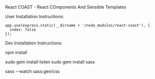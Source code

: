 
React COAST - React COmponents And Sensible Templates

User Installation Instructions:

```
app.use(express.static(__dirname + '/node_modules/react-coast'), {
  index: false
});
```

Dev Installation Instructions:

npm install

sudo gem install listen
sudo gem install sass

sass --watch sass:gen/css


